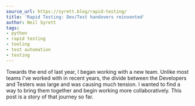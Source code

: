 ```yaml
---
source_url: https://syrett.blog/rapid-testing/
title: 'Rapid Testing: Dev/Test handovers reinvented'
author: Neil Syrett
tags:
- python
- rapid testing
- tooling
- test automation
- testing
---
```


Towards the end of last year, I began working with a new team. Unlike most teams I've worked with in recent years, the divide between the Developers and Testers was large and was causing much tension. I wanted to find a way to bring them together and begin working more collaboratively. This post is a story of that journey so far.
